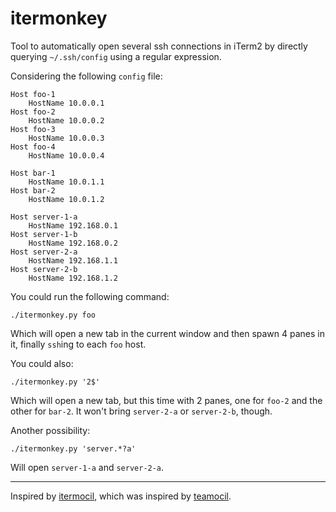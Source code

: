 
# itermonkey

Tool to automatically open several ssh connections in iTerm2 by directly querying `~/.ssh/config` using a regular expression.

Considering the following `config` file:

```
Host foo-1
    HostName 10.0.0.1
Host foo-2
    HostName 10.0.0.2
Host foo-3
    HostName 10.0.0.3
Host foo-4
    HostName 10.0.0.4

Host bar-1
    HostName 10.0.1.1
Host bar-2
    HostName 10.0.1.2

Host server-1-a
    HostName 192.168.0.1
Host server-1-b
    HostName 192.168.0.2
Host server-2-a
    HostName 192.168.1.1
Host server-2-b
    HostName 192.168.1.2
```

You could run the following command:

    ./itermonkey.py foo

Which will open a new tab in the current window and then spawn 4 panes in it, finally `ssh`ing to each `foo` host.

You could also:

    ./itermonkey.py '2$'

Which will open a new tab, but this time with 2 panes, one for `foo-2` and the other for `bar-2`. It won't bring `server-2-a` or `server-2-b`, though.

Another possibility:

    ./itermonkey.py 'server.*?a'

Will open `server-1-a` and `server-2-a`.

---

Inspired by [itermocil](https://github.com/TomAnthony/itermocil), which was inspired by [teamocil](https://github.com/remiprev/teamocil).
